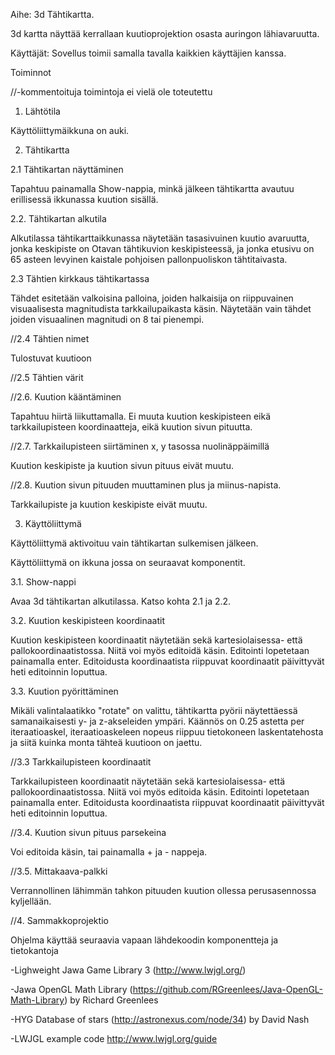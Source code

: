 Aihe: 3d Tähtikartta. 

3d kartta näyttää kerrallaan kuutioprojektion osasta auringon lähiavaruutta. 

Käyttäjät: Sovellus toimii samalla tavalla kaikkien käyttäjien kanssa. 

Toiminnot 

//-kommentoituja toimintoja ei vielä ole toteutettu

1. Lähtötila

Käyttöliittymäikkuna on auki. 

2. Tähtikartta

2.1 Tähtikartan näyttäminen 

Tapahtuu painamalla Show-nappia, minkä jälkeen tähtikartta avautuu erillisessä ikkunassa kuution sisällä. 

2.2. Tähtikartan alkutila

Alkutilassa tähtikarttaikkunassa näytetään tasasivuinen kuutio avaruutta, jonka keskipiste on Otavan tähtikuvion keskipisteessä, ja jonka etusivu on 65 asteen levyinen kaistale pohjoisen pallonpuoliskon tähtitaivasta. 

2.3 Tähtien kirkkaus tähtikartassa

Tähdet esitetään valkoisina palloina, joiden halkaisija on riippuvainen visuaalisesta magnitudista tarkkailupaikasta käsin. Näytetään vain tähdet joiden visuaalinen  magnitudi on 8 tai pienempi. 

//2.4 Tähtien nimet

Tulostuvat kuutioon

//2.5 Tähtien värit

//2.6. Kuution kääntäminen

Tapahtuu hiirtä liikuttamalla. Ei muuta kuution keskipisteen eikä tarkkailupisteen koordinaatteja, eikä kuution sivun pituutta.

//2.7. Tarkkailupisteen siirtäminen x, y tasossa nuolinäppäimillä

Kuution keskipiste ja kuution sivun pituus eivät muutu. 

//2.8. Kuution sivun pituuden muuttaminen plus ja miinus-napista. 

Tarkkailupiste ja kuution keskipiste eivät muutu. 

3. Käyttöliittymä 

Käyttöliittymä aktivoituu vain tähtikartan sulkemisen jälkeen. 

Käyttöliittymä on ikkuna jossa on seuraavat komponentit.

3.1. Show-nappi

Avaa 3d tähtikartan alkutilassa. Katso kohta 2.1 ja 2.2. 

3.2. Kuution keskipisteen koordinaatit

Kuution keskipisteen koordinaatit näytetään sekä kartesiolaisessa- että pallokoordinaatistossa. Niitä voi myös editoidä käsin. Editointi lopetetaan painamalla enter. Editoidusta koordinaatista riippuvat koordinaatit päivittyvät heti editoinnin loputtua. 

3.3. Kuution pyörittäminen

Mikäli valintalaatikko "rotate" on valittu, tähtikartta pyörii näytettäessä samanaikaisesti y- ja z-akseleiden ympäri. Käännös on 0.25 
astetta per iteraatioaskel, iteraatioaskeleen nopeus riippuu tietokoneen laskentatehosta ja siitä kuinka monta tähteä kuutioon on jaettu. 

//3.3 Tarkkailupisteen koordinaatit

Tarkkailupisteen koordinaatit näytetään sekä kartesiolaisessa- että pallokoordinaatistossa. Niitä voi myös editoida käsin. Editointi lopetetaan painamalla enter. Editoidusta koordinaatista riippuvat koordinaatit päivittyvät heti editoinnin loputtua. 

//3.4. Kuution sivun pituus parsekeina

Voi editoida käsin, tai painamalla + ja - nappeja. 

//3.5. Mittakaava-palkki

Verrannollinen lähimmän tahkon pituuden kuution ollessa perusasennossa kyljellään. 

//4. Sammakkoprojektio
	
Ohjelma käyttää seuraavia vapaan lähdekoodin komponentteja ja tietokantoja

-Lighweight Jawa Game Library 3 (http://www.lwjgl.org/)

-Jawa OpenGL Math Library (https://github.com/RGreenlees/Java-OpenGL-Math-Library) by Richard Greenlees

-HYG Database of stars (http://astronexus.com/node/34) by David Nash 

-LWJGL example code http://www.lwjgl.org/guide





